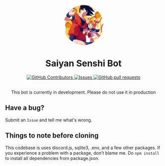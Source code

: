 <div align="center">
    <img src="./image.png" height="128" style="border-radius: 99999px">
</div>
<h1 align="center">Saiyan Senshi Bot</h1>
<div align="center">
    <a href="https://github.com/JayNightmare/Saiyan-Senshi-Bot/graphs/contributors">
      <img alt="GitHub Contributors" src="https://img.shields.io/github/contributors/JayNightmare/Saiyan-Senshi-Bot?color=2db94d" />
    </a>
    <a href="https://github.com/JayNightmare/Saiyan-Senshi-Bot/issues">
      <img alt="Issues" src="https://img.shields.io/github/issues/JayNightmare/Saiyan-Senshi-Bot?color=0088ff" />
    </a>
    <a href="https://github.com/JayNightmare/Saiyan-Senshi-Bot/pulls">
      <img alt="GitHub pull requests" src="https://img.shields.io/github/issues-pr/JayNightmare/Saiyan-Senshi-Bot?color=0088ff" />
    </a>
    <br/>
</div>

<div align="center">
  <!-- <div>
    <a href="https://top.gg/bot/1278098225353719869">
      <img src="https://top.gg/api/widget/upvotes/1278098225353719869.svg">
    </a>
    <a href="https://discord.com/application-directory/1278098225353719869">
      <p>Discord App Directory</p>
    </a>
  </div> -->
</div>
<br/>
<p align="center">This bot  is currently in development. Please do not use it in production</p>


## Have a bug?
Submit an `Issue` and tell me what's wrong.

## Things to note before cloning
This codebase is uses discord.js, sqlite3, .env, and a few other packages. If you experience a problem with a package, don't blame me. Do `npm install` to install all dependencies from package.json.